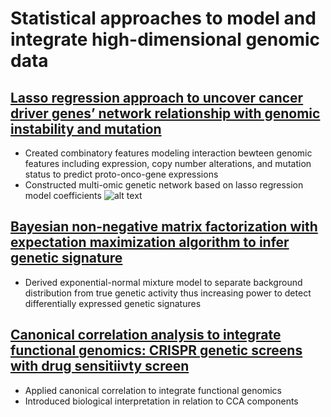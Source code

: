 # Statistical approaches to model and integrate high-dimensional genomic data 

## [Lasso regression approach to uncover cancer driver genes’ network relationship with genomic instability and mutation](https://github.com/estelleyao0530/Statistical-modeling/tree/main/Lasso%20regression%20approach%20to%20uncover%20cancer%20driver%20gene%20network)
- Created combinatory features modeling interaction bewteen genomic features including expression, copy number alterations, and mutation status to predict proto-onco-gene expressions 
- Constructed multi-omic genetic network based on lasso regression model coefficients 
![alt text](https://github.com/estelleyao0530/Statistical-modeling/blob/main/Figure/lasso_schematic.png)

## [Bayesian non-negative matrix factorization with expectation maximization algorithm to infer genetic signature](https://github.com/estelleyao0530/Statistical-modeling/tree/main/Bayesian%20NMF-EM)
- Derived exponential-normal mixture model to separate background distribution from true genetic activity thus increasing power to detect differentially expressed genetic signatures 

## [Canonical correlation analysis to integrate functional genomics: CRISPR genetic screens with drug sensitiivty screen](https://github.com/estelleyao0530/Statistical-modeling/tree/main/Canonical%20correlation%20analysis)
- Applied canonical correlation to integrate functional genomics 
- Introduced biological interpretation in relation to CCA components 
